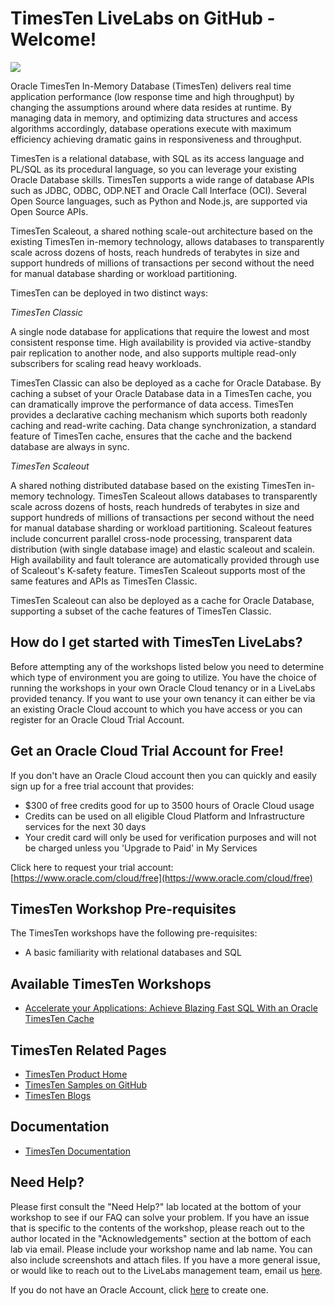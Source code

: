 # TimesTen LiveLabs on GitHub - Welcome!
[![](../../common/images/livelabs-banner-formarketplace.png)](https://livelabs.oracle.com)

Oracle TimesTen In-Memory Database (TimesTen) delivers real time application performance (low response time and high throughput) by changing the assumptions around where data resides at runtime. By managing data in memory, and optimizing data structures and access algorithms accordingly, database operations execute with maximum efficiency achieving dramatic gains in responsiveness and throughput.

TimesTen is a relational database, with SQL as its access language and PL/SQL as its procedural language, so you can leverage your existing Oracle Database skills. TimesTen supports a wide range of database APIs such as JDBC, ODBC, ODP.NET and Oracle Call Interface (OCI). Several Open Source languages, such as Python and Node.js, are supported via Open Source APIs.

TimesTen Scaleout, a shared nothing scale-out architecture based on the existing TimesTen in-memory technology, allows databases to transparently scale across dozens of hosts, reach hundreds of terabytes in size and support hundreds of millions of transactions per second without the need for manual database sharding or workload partitioning. 

TimesTen can be deployed in two distinct ways:

_TimesTen Classic_

A single node database for applications that require the lowest and most consistent response time. High availability is provided via active-standby pair replication to another node, and also supports multiple read-only subscribers for scaling read heavy workloads.

TimesTen Classic can also be deployed as a cache for Oracle Database. By caching a subset of your Oracle Database data in a TimesTen cache, you can dramatically improve the performance of data access. TimesTen provides a declarative caching mechanism which suports both readonly caching and read-write caching. Data change synchronization, a standard feature of TimesTen cache, ensures that the cache and the backend database are always in sync.

_TimesTen Scaleout_

A shared nothing distributed database based on the existing TimesTen in-memory technology. TimesTen Scaleout allows databases to transparently scale across dozens of hosts, reach hundreds of terabytes in size and support hundreds of millions of transactions per second without the need for manual database sharding or workload partitioning. Scaleout features include concurrent parallel cross-node processing, transparent data distribution (with single database image) and elastic scaleout and scalein. High availability and fault tolerance are automatically provided through use of Scaleout's K-safety feature. TimesTen Scaleout supports most of the same features and APIs as TimesTen Classic.

TimesTen Scaleout can also be deployed as a cache for Oracle Database, supporting a subset of the cache features of TimesTen Classic.


## How do I get started with TimesTen LiveLabs?

Before attempting any of the workshops listed below you need to determine which type of environment you are going to utilize. You have the choice of running the workshops in your own Oracle Cloud tenancy or in a LiveLabs provided tenancy. If you want to use your own tenancy it can either be via an existing Oracle Cloud account to which you have access or you can register for an Oracle Cloud Trial Account.

## Get an Oracle Cloud Trial Account for Free!
If you don't have an Oracle Cloud account then you can quickly and easily sign up for a free trial account that provides:
- $300 of free credits good for up to 3500 hours of Oracle Cloud usage
- Credits can be used on all eligible Cloud Platform and Infrastructure services for the next 30 days
- Your credit card will only be used for verification purposes and will not be charged unless you 'Upgrade to Paid' in My Services

Click here to request your trial account: [https://www.oracle.com/cloud/free](https://www.oracle.com/cloud/free)

## TimesTen Workshop Pre-requisites

The TimesTen workshops have the following pre-requisites:
  
- A basic familiarity with relational databases and SQL

## Available TimesTen Workshops
- [Accelerate your Applications: Achieve Blazing Fast SQL With an Oracle TimesTen Cache](https://livelabs.oracle.com/pls/apex/dbpm/r/livelabs/view-workshop?wid=3282)

## TimesTen Related Pages
- [TimesTen Product Home](https://www.oracle.com/database/technologies/related/timesten.html)
- [TimesTen Samples on GitHub](https://github.com/oracle-samples/oracle-timesten-samples)
- [TimesTen Blogs](https://blogs.oracle.com/timesten/)

## Documentation
- [TimesTen Documentation](https://docs.oracle.com/en/database/other-databases/timesten/)
 
## Need Help?
Please first consult the "Need Help?" lab located at the bottom of your workshop to see if our FAQ can solve your problem.  If you have an issue that is specific to the contents of the workshop, please reach out to the author located in the "Acknowledgements" section at the bottom of each lab via email. Please include your workshop name and lab name. You can also include screenshots and attach files. If you have a more general issue, or would like to reach out to the LiveLabs management team, email us [here](mailto:livelabs-help_us@oracle.com).   

If you do not have an Oracle Account, click [here](https://profile.oracle.com/myprofile/account/create-account.jspx) to create one.

